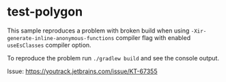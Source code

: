 # test-polygon

This sample reproduces a problem with broken build
when using `-Xir-generate-inline-anonymous-functions` compiler flag with enabled `useEsClasses` compiler option.

To reproduce the problem run `./gradlew build` and see the console output.

Issue: https://youtrack.jetbrains.com/issue/KT-67355
